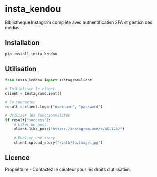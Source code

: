 # insta_kendou

Bibliothèque Instagram complète avec authentification 2FA et gestion des médias.

## Installation

```bash
pip install insta_kendou
```

## Utilisation

```python
from insta_kendou import InstagramClient

# Initialiser le client
client = InstagramClient()

# Se connecter
result = client.login("username", "password")

# Utiliser les fonctionnalités
if result["success"]:
    # Liker un post
    client.like_post("https://instagram.com/p/ABC123/")
    
    # Publier une story
    client.upload_story("/path/to/image.jpg")
```

## Licence

Propriétaire - Contactez le créateur pour les droits d'utilisation.
